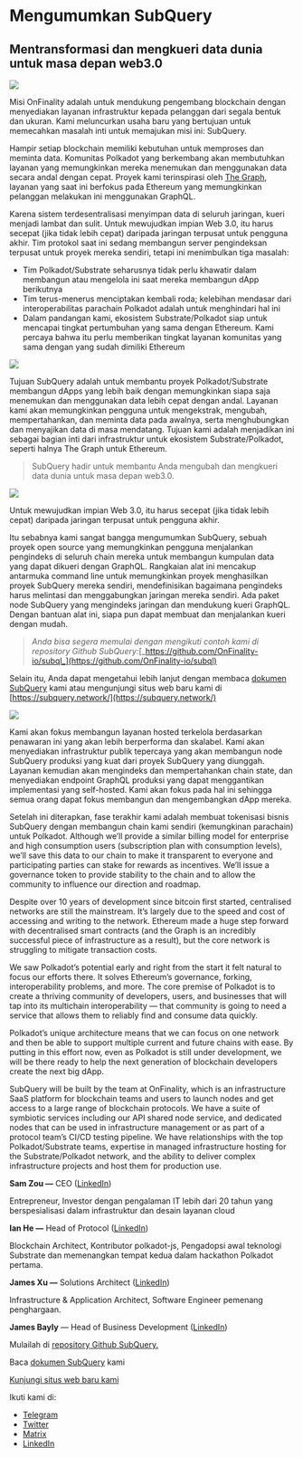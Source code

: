 # Mengumumkan SubQuery

## Mentransformasi dan mengkueri data dunia untuk masa depan web3.0

![](https://miro.medium.com/max/1400/1*J5u22qNxndcuCrFJ1mfGqg.png)

Misi OnFinality adalah untuk mendukung pengembang blockchain dengan menyediakan layanan infrastruktur kepada pelanggan dari segala bentuk dan ukuran. Kami meluncurkan usaha baru yang bertujuan untuk memecahkan masalah inti untuk memajukan misi ini: SubQuery.

Hampir setiap blockchain memiliki kebutuhan untuk memproses dan meminta data. Komunitas Polkadot yang berkembang akan membutuhkan layanan yang memungkinkan mereka menemukan dan menggunakan data secara andal dengan cepat. Proyek kami terinspirasi oleh [The Graph](https://thegraph.com/), layanan yang saat ini berfokus pada Ethereum yang memungkinkan pelanggan melakukan ini menggunakan GraphQL.

Karena sistem terdesentralisasi menyimpan data di seluruh jaringan, kueri menjadi lambat dan sulit. Untuk mewujudkan impian Web 3.0, itu harus secepat (jika tidak lebih cepat) daripada jaringan terpusat untuk pengguna akhir. Tim protokol saat ini sedang membangun server pengindeksan terpusat untuk proyek mereka sendiri, tetapi ini menimbulkan tiga masalah:

-   Tim Polkadot/Substrate seharusnya tidak perlu khawatir dalam membangun atau mengelola ini saat mereka membangun dApp berikutnya
-   Tim terus-menerus menciptakan kembali roda; kelebihan mendasar dari interoperabilitas parachain Polkadot adalah untuk menghindari hal ini
-   Dalam pandangan kami, ekosistem Substrate/Polkadot siap untuk mencapai tingkat pertumbuhan yang sama dengan Ethereum. Kami percaya bahwa itu perlu memberikan tingkat layanan komunitas yang sama dengan yang sudah dimiliki Ethereum

![](https://miro.medium.com/max/1400/1*l4b4BXWkczVDaHyv30lLQQ.png)

Tujuan SubQuery adalah untuk membantu proyek Polkadot/Substrate membangun dApps yang lebih baik dengan memungkinkan siapa saja menemukan dan menggunakan data lebih cepat dengan andal. Layanan kami akan memungkinkan pengguna untuk mengekstrak, mengubah, mempertahankan, dan meminta data pada awalnya, serta menghubungkan dan menyajikan data di masa mendatang. Tujuan kami adalah menjadikan ini sebagai bagian inti dari infrastruktur untuk ekosistem Substrate/Polkadot, seperti halnya The Graph untuk Ethereum.

> SubQuery hadir untuk membantu Anda mengubah dan mengkueri data dunia untuk masa depan web3.0.

![](https://miro.medium.com/max/1000/1*IHstJG-hBwQzicLdWkGR5w.png)

Untuk mewujudkan impian Web 3.0, itu harus secepat (jika tidak lebih cepat) daripada jaringan terpusat untuk pengguna akhir.

Itu sebabnya kami sangat bangga mengumumkan SubQuery, sebuah proyek open source yang memungkinkan pengguna menjalankan pengindeks di seluruh chain mereka untuk membangun kumpulan data yang dapat dikueri dengan GraphQL. Rangkaian alat ini mencakup antarmuka command line untuk memungkinkan proyek menghasilkan proyek SubQuery mereka sendiri, mendefinisikan bagaimana pengindeks harus melintasi dan menggabungkan jaringan mereka sendiri. Ada paket node SubQuery yang mengindeks jaringan dan mendukung kueri GraphQL. Dengan bantuan alat ini, siapa pun dapat membuat dan menjalankan kueri dengan mudah.

> _Anda bisa segera memulai dengan mengikuti contoh kami di repository Github SubQuery:_[_https://github.com/OnFinality-io/subql_](https://github.com/OnFinality-io/subql)

Selain itu, Anda dapat mengetahui lebih lanjut dengan membaca [dokumen SubQuery](https://doc.subquery.network/) kami atau mengunjungi situs web baru kami di [https://subquery.network/](https://subquery.network/)

![](https://miro.medium.com/max/1000/1*3oA1Hvns1vrImTsmowO_Jw.png)

Kami akan fokus membangun layanan hosted terkelola berdasarkan penawaran ini yang akan lebih berperforma dan skalabel. Kami akan menyediakan infrastruktur publik tepercaya yang akan membangun node SubQuery produksi yang kuat dari proyek SubQuery yang diunggah. Layanan kemudian akan mengindeks dan mempertahankan chain state, dan menyediakan endpoint GraphQL produksi yang dapat menggantikan implementasi yang self-hosted. Kami akan fokus pada hal ini sehingga semua orang dapat fokus membangun dan mengembangkan dApp mereka.

Setelah ini diterapkan, fase terakhir kami adalah membuat tokenisasi bisnis SubQuery dengan membangun chain kami sendiri (kemungkinan parachain) untuk Polkadot. Although we’ll provide a similar billing model for enterprise and high consumption users (subscription plan with consumption levels), we’ll save this data to our chain to make it transparent to everyone and participating parties can stake for rewards as incentives. We’ll issue a governance token to provide stability to the chain and to allow the community to influence our direction and roadmap.

Despite over 10 years of development since bitcoin first started, centralised networks are still the mainstream. It’s largely due to the speed and cost of accessing and writing to the network. Ethereum made a huge step forward with decentralised smart contracts (and the Graph is an incredibly successful piece of infrastructure as a result), but the core network is struggling to mitigate transaction costs.

We saw Polkadot’s potential early and right from the start it felt natural to focus our efforts there. It solves Ethereum’s governance, forking, interoperability problems, and more. The core premise of Polkadot is to create a thriving community of developers, users, and businesses that will tap into its multichain interoperability — that community is going to need a service that allows them to reliably find and consume data quickly.

Polkadot’s unique architecture means that we can focus on one network and then be able to support multiple current and future chains with ease. By putting in this effort now, even as Polkadot is still under development, we will be there ready to help the next generation of blockchain developers create the next big dApp.

SubQuery will be built by the team at OnFinality, which is an infrastructure SaaS platform for blockchain teams and users to launch nodes and get access to a large range of blockchain protocols. We have a suite of symbiotic services including our API shared node service, and dedicated nodes that can be used in infrastructure management or as part of a protocol team’s CI/CD testing pipeline. We have relationships with the top Polkadot/Substrate teams, expertise in managed infrastructure hosting for the Substrate/Polkadot network, and the ability to deliver complex infrastructure projects and host them for production use.

**Sam Zou —** CEO ([LinkedIn](https://www.linkedin.com/in/sam-zou-5b8169a/))

Entrepreneur, Investor dengan pengalaman IT lebih dari 20 tahun yang berspesialisasi dalam infrastruktur dan desain layanan cloud

**Ian He —** Head of Protocol ([LinkedIn](https://www.linkedin.com/in/yin-he-7a266345/))

Blockchain Architect, Kontributor polkadot-js, Pengadopsi awal teknologi Substrate dan memenangkan tempat kedua dalam hackathon Polkadot pertama.

**James Xu —** Solutions Architect ([LinkedIn](https://www.linkedin.com/in/zhexu/))

Infrastructure & Application Architect, Software Engineer pemenang penghargaan.

**James Bayly** — Head of Business Development ([LinkedIn](https://www.linkedin.com/in/james-bayly/))

Mulailah di [repository Github SubQuery.](https://github.com/OnFinality-io/subql)

Baca [dokumen SubQuery](https://doc.subquery.network/) kami

[Kunjungi situs web baru kami](https://subquery.network/)

Ikuti kami di:

-   [Telegram](https://t.me/subquerynetwork)
-   [Twitter](https://twitter.com/subquerynetwork)
-   [Matrix](https://matrix.to/#/%23subquery:matrix.org)
-   [LinkedIn](https://www.linkedin.com/company/subquery)